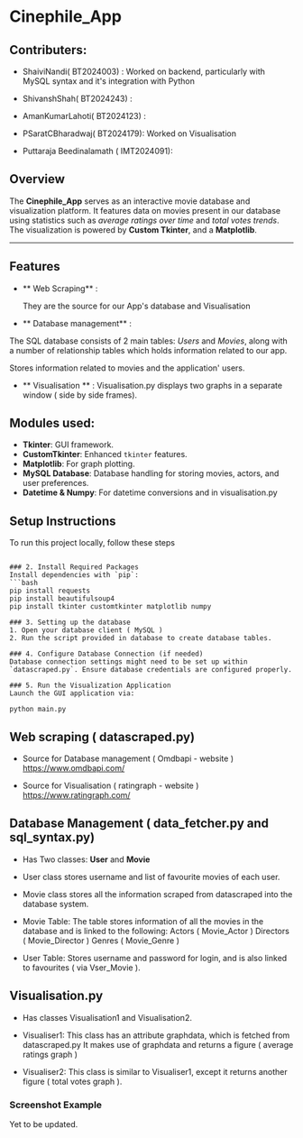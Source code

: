 # Cinephile_App 
## Contributers: 
- ShaiviNandi( BT2024003) : Worked on backend, particularly with MySQL syntax and it's
                              integration with Python
- ShivanshShah( BT2024243) :

- AmanKumarLahoti( BT2024123) :

- PSaratCBharadwaj( BT2024179): Worked on Visualisation

- Puttaraja Beedinalamath ( IMT2024091): 
## Overview

The **Cinephile_App** serves as an interactive movie database and visualization platform. It features data on movies present  in our database  using statistics such as *average ratings over time* and *total votes trends*. The visualization is powered by **Custom Tkinter**, and a **Matplotlib**.

---

## Features
-   ** Web Scraping** :

     They are the source for our App's database and Visualisation
    
-   ** Database management** :

   The SQL database consists of 2 main tables: *Users* and *Movies*, along with a number of
  relationship tables which holds information related to our app.
  
   Stores information related to movies and the application' users.
- ** Visualisation ** : Visualisation.py displays two graphs in a separate window ( side by side frames). 

## Modules used: 
- **Tkinter**: GUI framework.
- **CustomTkinter**: Enhanced `tkinter` features.
- **Matplotlib**: For graph plotting.
- **MySQL Database**: Database handling for storing movies, actors, and user preferences.
- **Datetime & Numpy**: For datetime conversions and in visualisation.py

## Setup Instructions

To run this project locally, follow these steps
```

### 2. Install Required Packages
Install dependencies with `pip`:
```bash
pip install requests
pip install beautifulsoup4
pip install tkinter customtkinter matplotlib numpy

### 3. Setting up the database
1. Open your database client ( MySQL )
2. Run the script provided in database to create database tables. 

### 4. Configure Database Connection (if needed)
Database connection settings might need to be set up within `datascraped.py`. Ensure database credentials are configured properly.

### 5. Run the Visualization Application
Launch the GUI application via:

python main.py
```
## Web scraping ( datascraped.py) 

- Source for Database management ( Omdbapi - website )
   https://www.omdbapi.com/

- Source for Visualisation ( ratingraph - website )
    https://www.ratingraph.com/

## Database Management ( data_fetcher.py and sql_syntax.py) 

- Has Two classes:
  **User** and **Movie**
 
- User class stores username and list of favourite movies of each user.
- Movie class stores all the information scraped from datascraped into the database system.

- Movie Table:
  The table stores information of all the movies in the database and is linked to the following:
  Actors ( Movie_Actor )
  Directors ( Movie_Director )
  Genres ( Movie_Genre )

- User Table:
 Stores username and password for login, and is also linked to favourites ( via Vser_Movie ).
## Visualisation.py
- Has classes Visualisation1 and Visualisation2. 
- Visualiser1: This class has an attribute graphdata, which is fetched from datascraped.py
  It makes use of graphdata and returns a figure ( average ratings graph )
   
- Visualiser2: This class is similar to Visualiser1, except it returns another figure
  ( total votes graph ).

### Screenshot Example
 Yet to be updated.

 ## 
